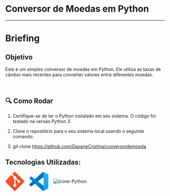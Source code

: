 # Conversor de Moedas em Python 

---

# Briefing

## Objetivo
Este é um simples conversor de moedas em Python. Ele utiliza as taxas de câmbio mais recentes para converter valores entre diferentes moedas.

<br>

## 🔍 Como Rodar

1. Certifique-se de ter o Python instalado em seu sistema. O código foi testado na versão Python 3.

2. Clone o repositório para o seu sistema local usando o seguinte comando:
   
3. git clone https://github.com/DayaneCristina/conversordemoeda

## **Tecnologias Utilizadas:**

<div style="display: inline_block">
  <img align="center" alt="icone-GIT" height="60" src="https://github.com/devicons/devicon/blob/master/icons/git/git-original.svg">
  &nbsp;&nbsp;
  <img align="center" alt="icone-VS-CODE" height="60" src="https://github.com/devicons/devicon/blob/master/icons/vscode/vscode-original.svg">
  &nbsp;&nbsp;
  <img align="center" alt="icone-Python" height="60" src="https://github.com/devicons/devicon/blob/master/icons/python/go-original.svg">
  &nbsp;&nbsp;
</div>
